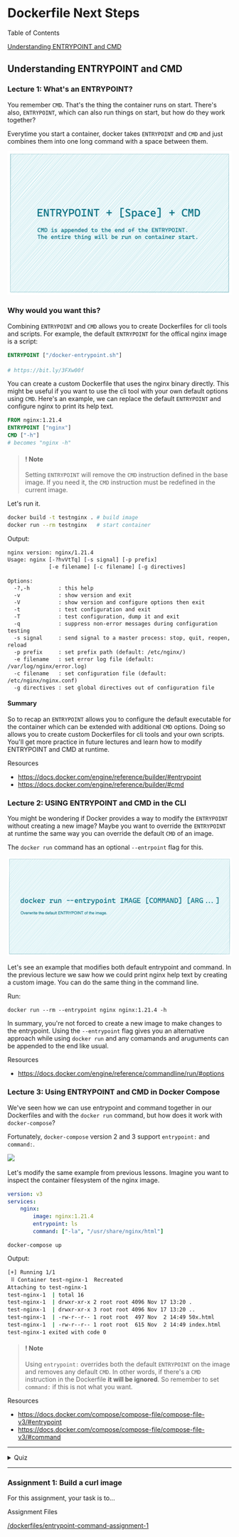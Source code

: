 # Dockerfile Next Steps 
Table of Contents

[Understanding ENTRYPOINT and CMD](#entrypoint-and-cmd)

## Understanding ENTRYPOINT and CMD

### Lecture 1: What's an ENTRYPOINT?

You remember `CMD`. That's the thing the container runs on start. There's also, `ENTRYPOINT`, which can also run things on start, but how do they work together?

Everytime you start a container, docker takes `ENTRYPOINT` and `CMD` and just combines them into one long command with a space between them. 

![](/docs/images/entrypoint-cmd.png)

### Why would you want this?

Combining `ENTRYPOINT` and `CMD` allows you to create Dockerfiles for cli tools and scripts. For example, the default `ENTRYPOINT` for the offical nginx image is a script:

```dockerfile
ENTRYPOINT ["/docker-entrypoint.sh"]

# https://bit.ly/3FXw00f
```
You can create a custom Dockerfile that uses the nginx binary directly. This might be useful if you want to use the cli tool with your own default options using `CMD`. Here's an example, we can replace the default `ENTRYPOINT` and configure nginx to print its help text.

```dockerfile
FROM nginx:1.21.4
ENTRYPOINT ["nginx"]
CMD ["-h"]
# becomes "nginx -h"
```

> #### ! Note
>Setting `ENTRYPOINT` will remove the `CMD` instruction defined in the base image. If you need it, the `CMD` instruction must be redefined in the current image.

Let's run it.
```bash
docker build -t testnginx . # build image
docker run --rm testnginx   # start container
```

Output:
```
nginx version: nginx/1.21.4
Usage: nginx [-?hvVtTq] [-s signal] [-p prefix]
             [-e filename] [-c filename] [-g directives]

Options:
  -?,-h         : this help
  -v            : show version and exit
  -V            : show version and configure options then exit
  -t            : test configuration and exit
  -T            : test configuration, dump it and exit
  -q            : suppress non-error messages during configuration testing
  -s signal     : send signal to a master process: stop, quit, reopen, reload
  -p prefix     : set prefix path (default: /etc/nginx/)
  -e filename   : set error log file (default: /var/log/nginx/error.log)
  -c filename   : set configuration file (default: /etc/nginx/nginx.conf)
  -g directives : set global directives out of configuration file
```

#### Summary

So to recap an `ENTRYPOINT` allows you to configure the default executable for the container which can be extended with additional `CMD` options. Doing so allows you to create custom Dockerfiles for cli tools and your own scripts. You'll get more practice in future lectures and learn how to modify ENTRYPOINT and CMD at runtime.

Resources

- https://docs.docker.com/engine/reference/builder/#entrypoint
- https://docs.docker.com/engine/reference/builder/#cmd

### Lecture 2: USING ENTRYPOINT and CMD in the CLI

You might be wondering if Docker provides a way to modify the `ENTRYPOINT`  without creating a new image? Maybe you want to override the `ENTRYPOINT` at runtime the same way you can override the default `CMD` of an image. 

The `docker run` command has an optional `--entrpoint` flag for this.

![](/docs/images/--entrypoint.png)

Let's see an example that modifies both default entrypoint and command. In the previous lecture we saw how we could print nginx help text by creating a custom image. You can do the same thing in the command line.

Run:

```
docker run --rm --entrypoint nginx nginx:1.21.4 -h
````

In summary, you're not forced to create a new image to make changes to the entrypoint. Using the `--entrypoint` flag gives you an alternative approach while using `docker run` and any comamands and aruguments can be appended to the end like usual. 

Resources
- https://docs.docker.com/engine/reference/commandline/run/#options


### Lecture 3: Using ENTRYPOINT and CMD in Docker Compose

We've seen how we can use entrypoint and command together in our Dockerfiles and with the `docker run` command, but how does it work with `docker-compose`?

Fortunately, `docker-compose` version 2 and 3 support `entrypoint:` and `command:`.

![](/docs/images/entrypoint-cmd-compose.png)


Let's modify the same example from previous lessons. Imagine you want to inspect the container filesystem of the nginx image.

```yaml
version: v3
services:
    nginx:
        image: nginx:1.21.4
        entrypoint: ls
        command: ["-la", "/usr/share/nginx/html"]
```
```
docker-compose up
```
Output:

```bash
[+] Running 1/1
 ⠿ Container test-nginx-1  Recreated                                                       0.1s
Attaching to test-nginx-1
test-nginx-1  | total 16
test-nginx-1  | drwxr-xr-x 2 root root 4096 Nov 17 13:20 .
test-nginx-1  | drwxr-xr-x 3 root root 4096 Nov 17 13:20 ..
test-nginx-1  | -rw-r--r-- 1 root root  497 Nov  2 14:49 50x.html
test-nginx-1  | -rw-r--r-- 1 root root  615 Nov  2 14:49 index.html
test-nginx-1 exited with code 0
```

> #### ! Note
>  Using `entrypoint:` overrides both the default `ENTRYPOINT` on the image and removes any default `CMD`. 
In other words, if there's a `CMD` instruction in the Dockerfile  __it will be ignored__. So remember to set `command:` if this is not what you want.

Resources
- https://docs.docker.com/compose/compose-file/compose-file-v3/#entrypoint
- https://docs.docker.com/compose/compose-file/compose-file-v3/#command

<hr/>

<details>
<summary>Quiz</summary>

<br/>

1. When would you want to use both a command and entrypoint?

    A)
    
    B)

    C) 

    D) 

2. Which of the following statements are true?

    A)
    
    B)

    C) 

    D) 

3. Select the correct way to do X?

    A)
    
    B)

    C) 

    D) 

<br>

<details>
<summary>See Quiz Answers</summary>
<br>

- Q1: __A__
- Q2: __C__
- Q3: __D__
</details>
</details>
<hr/>

### Assignment 1: Build a curl image

For this assignment, your task is to...

Assignment Files

[/dockerfiles/entrypoint-command-assignment-1](/dockerfiles/entrypoint-cmd-assignment-1)